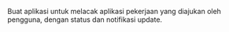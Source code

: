 Buat aplikasi untuk melacak aplikasi pekerjaan yang diajukan oleh pengguna, dengan status dan notifikasi update. 
